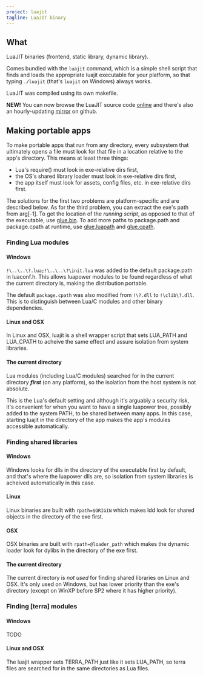 ```yaml
---
project: luajit
tagline: LuaJIT binary
---
```


## What

LuaJIT binaries (frontend, static library, dynamic library).

Comes bundled with the `luajit` command, which is a simple shell script that
finds and loads the appropriate luajit executable for your platform, so that
typing `./luajit` (that's `luajit` on Windows) always works.

LuaJIT was compiled using its own makefile.

__NEW!__ You can now browse the LuaJIT source code 
[online](/files/htags/luajit) and there's also an hourly-updating
[mirror](https://github.com/capr/luajit) on github.

## Making portable apps

To make portable apps that run from any directory, every subsystem that
ultimately opens a file must look for that file in a location relative
to the app's directory. This means at least three things:

 * Lua's require() must look in exe-relative dirs first,
 * the OS's shared library loader must look in exe-relative dirs first,
 * the app itself must look for assets, config files, etc. in exe-relative
 dirs first.

The solutions for the first two problems are platform-specific and
are described below. As for the third problem, you can extract the exe's
path from arg[-1]. To get the location of the _running script_,
as opposed to that of the executable, use [glue.bin]. To add more paths
to package.path and package.cpath at runtime, use [glue.luapath]
and [glue.cpath].

### Finding Lua modules

#### Windows

`!\..\..\?.lua;!\..\..\?\init.lua` was added to the default package.path
in luaconf.h. This allows luapower modules to be found regardless of what
the current directory is, making the distribution portable.

The default `package.cpath` was also modified from `!\?.dll` to `!\clib\?.dll`.
This is to distinguish between Lua/C modules and other binary dependencies.

#### Linux and OSX

In Linux and OSX, luajit is a shell wrapper script that sets LUA_PATH
and LUA_CPATH to acheive the same effect and assure isolation from
system libraries.

#### The current directory

Lua modules (including Lua/C modules) searched for in the current directory
___first___ (on any platform), so the isolation from the host system
is not absolute.

This is the Lua's default setting and although it's arguably a security risk,
it's convenient for when you want to have a single luapower tree, possibly
added to the system PATH, to be shared between many apps. In this case,
starting luajit in the directory of the app makes the app's modules
accessible automatically.

### Finding shared libraries

#### Windows

Windows looks for dlls in the directory of the executable first by default,
and that's where the luapower dlls are, so isolation from system libraries
is acheived automatically in this case.

#### Linux

Linux binaries are built with `rpath=$ORIGIN` which makes ldd look for
shared objects in the directory of the exe first.

#### OSX

OSX binaries are built with `rpath=@loader_path` which makes the
dynamic loader look for dylibs in the directory of the exe first.

#### The current directory

The current directory is _not used_ for finding shared libraries
on Linux and OSX. It's only used on Windows, but has lower priority
than the exe's directory (except on WinXP before SP2 where it has
higher priority).

### Finding [terra] modules

#### Windows

TODO

#### Linux and OSX

The luajit wrapper sets TERRA_PATH just like it sets LUA_PATH,
so terra files are searched for in the same directories as Lua files.


[glue.bin]:     glue#bin
[glue.luapath]: glue#luapath
[glue.cpath]:   glue#cpath


